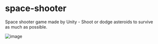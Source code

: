 # space-shooter

Space shooter game made by Unity - Shoot or dodge asteroids to survive as much as possible.

![image](https://user-images.githubusercontent.com/46609011/116105462-043a7580-a6ba-11eb-8e7d-713c21eb75be.png)
